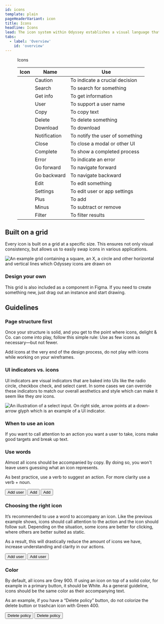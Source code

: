 ```yaml
---
id: icons
template: plain
pageHeaderVariant: icon
title: Icons
headline: Icons
lead: The icon system within Odyssey establishes a visual language that anyone can easily understand regardless of age, tongue, or culture.
tabs:
  - label: 'Overview'
    id: 'overview'
---
```


<div class="docskit-container">

 <figure class="ods-table--figure">
  <figcaption class="ods-table--figcaption">
    Icons
  </figcaption>
  <table class="ods-table">
    <thead>
      <tr>
        <th scope="column">Icon</th>
        <th scope="column">Name</th>
        <th scope="column">Use</th>
      </tr>
    </thead>
    <tbody>
      <tr>
        <td><OdsIcon icon="caution"></OdsIcon></td>
        <td>Caution</td>
        <td>To indicate a crucial decision</td>
      </tr>
      <tr>
        <td><OdsIcon icon="search"></OdsIcon></td>
        <td>Search</td>
        <td>To search for something</td>
      </tr>
      <tr>
        <td><OdsIcon icon="get-info"></OdsIcon></td>
        <td>Get info</td>
        <td>To get information</td>
      </tr>
      <tr>
        <td><OdsIcon icon="user"></OdsIcon></td>
        <td>User</td>
        <td>To support a user name</td>
      </tr>
      <tr>
        <td><OdsIcon icon="copy"></OdsIcon></td>
        <td>Copy</td>
        <td>To copy text</td>
      </tr>
      <tr>
        <td><OdsIcon icon="delete"></OdsIcon></td>
        <td>Delete</td>
        <td>To delete something</td>
      </tr>
      <tr>
        <td><OdsIcon icon="download"></OdsIcon></td>
        <td>Download</td>
        <td>To download</td>
      </tr>
      <tr>
        <td><OdsIcon icon="notification"></OdsIcon></td>
        <td>Notification</td>
        <td>To notify the user of something</td>
      </tr>
      <tr>
        <td><OdsIcon icon="close"></OdsIcon></td>
        <td>Close</td>
        <td>To close a modal or other UI</td>
      </tr>
      <tr>
        <td><OdsIcon icon="complete"></OdsIcon></td>
        <td>Complete</td>
        <td>To show a completed process</td>
      </tr>
      <tr>
        <td><OdsIcon icon="error"></OdsIcon></td>
        <td>Error</td>
        <td>To indicate an error</td>
      </tr>
      <tr>
        <td><OdsIcon icon="go-forward"></OdsIcon></td>
        <td>Go forward</td>
        <td>To navigate forward</td>
      </tr>
      <tr>
        <td><OdsIcon icon="go-backward"></OdsIcon></td>
        <td>Go backward</td>
        <td>To navigate backward</td>
      </tr>
      <tr>
        <td><OdsIcon icon="edit"></OdsIcon></td>
        <td>Edit</td>
        <td>To edit something</td>
      </tr>
      <tr>
        <td><OdsIcon icon="settings"></OdsIcon></td>
        <td>Settings</td>
        <td>To edit user or app settings</td>
      </tr>
      <tr>
        <td><OdsIcon icon="plus"></OdsIcon></td>
        <td>Plus</td>
        <td>To add</td>
      </tr>
      <tr>
        <td><OdsIcon icon="minus"></OdsIcon></td>
        <td>Minus</td>
        <td>To subtract or remove</td>
      </tr>
      <tr>
        <td><OdsIcon icon="filter"></OdsIcon></td>
        <td>Filter</td>
        <td>To filter results</td>
      </tr>
    </tbody>
  </table>
</figure>


## Built on a grid

<Description>

Every icon is built on a grid at a specific size. This ensures not only visual consistency, but allows us to easily swap icons in various applications.

</Description>

<Visual>
  <img alt="An example grid containing a square, an X, a circle and other horizontal and vertical lines which Odyssey icons are drawn on" src="/images/icons-grid.svg">
</Visual>

### Design your own

<Description>

This grid is also included as a component in Figma. If you need to create something new, just drag out an instance and start drawing.

</Description>

## Guidelines

### Page structure first

<Description>

Once your structure is solid, and you get to the point where icons, delight & Co. can come into play, follow this simple rule: Use as few icons as necessary—but not fewer.

Add icons at the very end of the design process, do not play with icons while working on your wireframes.

</Description>

### UI indicators vs. icons

<Description>

UI indicators are visual indicators that are baked into UIs like the radio circle, checkbox check, and select caret. In some cases we can override these indicators to match our overall aesthetics and style which can make it seem like they <em>are</em> icons.

</Description>

<Visual>
  <img alt="An illustration of a select input. On right side, arrow points at a down-arrow glyph which is an example of a UI indicator." src="/images/icons-indicator-example.svg">
</Visual>

### When to use an icon

<Description>

If you want to call attention to an action you want a user to take, icons make good targets and break up text.

</Description>

<Visual>
  <template>
    <div>
      <button class="ods-button">Add user</button>
      <button class="ods-button">
        <OdsIcon icon="plus" />
        Add user
      </button>
    </div>
  </template>
</Visual>

### Use words

<Description>

Almost all icons should be accompanied by copy. By doing so, you won't leave users guessing what an icon represents.

As best practice, use a verb to suggest an action. For more clarity use a verb + noun.

</Description>

<Visual variant="smiley-positive">
  <button class="ods-button">
    <OdsIcon icon="plus" />
    Add user
  </button>
</Visual>

<Visual variant="smiley-neutral">
  <button class="ods-button">
    <OdsIcon icon="plus" />
    Add
  </button>
</Visual>

<Visual variant="smiley-negative">
  <button class="ods-button">
    <OdsIcon icon="plus" />
    <span class="u-visually-hidden">Add</span>
  </button>
</Visual>

### Choosing the right icon

<Description>

It’s recommended to use a word to accompany an icon. Like the previous example shows, icons should call attention to the action and the icon should follow suit. Depending on the situation, some icons are better for clicking, where others are better suited as static.

As a result, this will drastically reduce the amount of icons we have, increase understanding and clarity in our actions.

</Description>

<Visual variant="positive">
  <button class="ods-button is-ods-button-clear">
    <OdsIcon icon="user" />
    Add user
  </button>
</Visual>

<Visual variant="negative">
  <button class="ods-button is-ods-button-secondary">
    <OdsIcon icon="user" />
    Add user
  </button>
</Visual>

### Color

<Description>

By default, all icons are Grey 900. If using an icon on top of a solid color, for example in a primary button, it should be White. As a general guideline, icons should be the same color as their accompanying text.

As an example, if you have a “Delete policy” button, do not colorize the delete button or trashcan icon with Green 400.

</Description>

<Visual variant="positive">
  <button class="ods-button is-ods-button-danger">
    <OdsIcon icon="delete" />
    Delete policy
  </button>
</Visual>

<Visual variant="negative">
  <button class="ods-button is-ods-button-secondary">
    <OdsIcon icon="delete" class="is-sample-color-green" />
    Delete policy
  </button>
</Visual>

</div>
